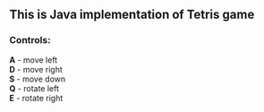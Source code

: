  
## This is Java implementation of Tetris game

### Controls:

**A** - move left  
**D** - move right   
**S** - move down   
**Q** - rotate left    
**E** - rotate right 
